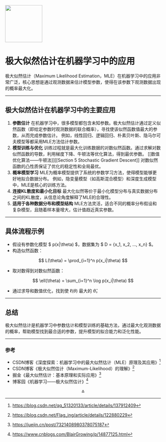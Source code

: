 <img src="https://r2cdn.perplexity.ai/pplx-full-logo-primary-dark%402x.png" class="logo" width="120"/>

# 极大似然估计在机器学习中的应用

极大似然估计（Maximum Likelihood Estimation，MLE）在机器学习中的应用非常广泛，核心思想是通过观测数据来估计模型参数，使得在该参数下观测数据出现的概率最大化。

---

## 极大似然估计在机器学习中的主要应用

1. **参数估计**
在机器学习中，很多模型都包含未知参数。极大似然估计通过定义似然函数（即给定参数时观测数据的联合概率），寻找使该似然函数值最大的参数，从而完成参数估计。
例如，线性回归、逻辑回归、朴素贝叶斯、隐马尔可夫模型等都采用MLE方法估计参数。
2. **模型训练与优化**
训练过程就是最大化训练数据的对数似然函数。通过求解对数似然函数的导数，利用梯度下降、牛顿法等优化算法，得到最优参数。
[[数值优化算法——牛顿法]][[Section 5 Stochastic Gradient Descent]]
对数似然函数的凸性质保证了优化的稳定性和全局最优。
3. **概率模型学习**
MLE为概率模型提供了系统的参数学习方法，使得模型能够更好地拟合数据分布。
例如，隐变量模型（如高斯混合模型）和深度生成模型中，MLE是核心的训练方法。
4. **连接KL散度和最小化目标**
最大化似然等价于最小化模型分布与真实数据分布之间的KL散度，从信息论角度解释了MLE的合理性。
5. **适用于各种数据分布和模型结构**
MLE方法灵活，适合不同的概率分布假设和复杂模型，且随着样本量增大，估计值趋近真实参数。

---

## 具体流程示例

- 假设有参数化模型 \$ p(x|\theta) \$，数据集为 \$ D = \{x_1, x_2, ..., x_n\} \$。
- 构造似然函数：

$$
L(\theta) = \prod_{i=1}^n p(x_i|\theta)
$$
- 取对数得到对数似然函数：

$$
\ell(\theta) = \sum_{i=1}^n \log p(x_i|\theta)
$$
- 通过求导和数值优化，找到使 $\ell(\theta)$ 最大的 $\hat{\theta}$。

---

## 总结

极大似然估计是机器学习中参数估计和模型训练的基础方法，通过最大化观测数据的概率，帮助模型找到最合适的参数，提升模型的拟合能力和泛化性能。

---

### 参考

- CSDN博客《深度探索：机器学习中的最大似然估计（MLE）原理及其应用》[^1]
- CSDN博客《极大似然估计（Maximum-Likelihood）的理解》[^2]
- 掘金《最大似然估计：基本原理和实际应用》[^4]
- 博客园《机器学习——极大似然估计》[^3]

<div style="text-align: center">⁂</div>

[^1]: https://blog.csdn.net/qq_51320133/article/details/137912409

[^2]: https://blog.csdn.net/Flag_ing/article/details/122880229

[^3]: https://www.cnblogs.com/BlairGrowing/p/14877125.html

[^4]: https://juejin.cn/post/7321408980378075187

[^5]: https://www.cnblogs.com/LittleHann/p/7823421.html

[^6]: https://lulaoshi.info/deep-learning/linear-model/maximum-likelihood-estimation.html

[^7]: https://www.youtube.com/watch?v=BGnV4io38P4

[^8]: https://cloud.tencent.com/developer/article/1559960

